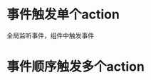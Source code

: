 
# 事件触发单个action
全局监听事件，组件中触发事件

<code src="./demos/events/basic.tsx"></code>

# 事件顺序触发多个action

<code src="./demos/events/basic-form.tsx"></code>

<!-- # 事件触发action组 -->


